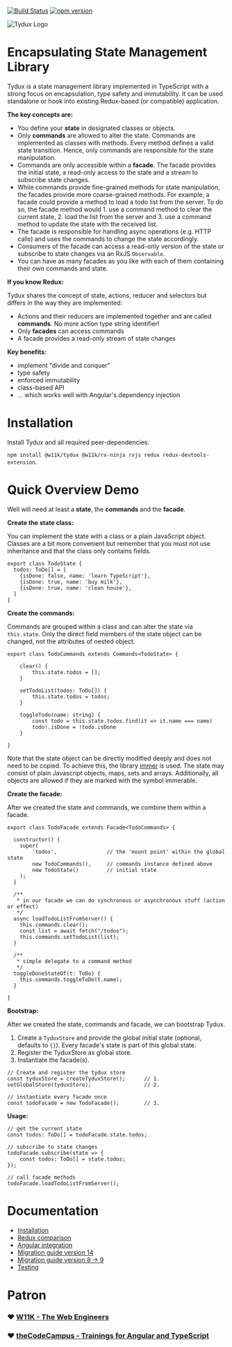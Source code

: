[![Build Status](https://travis-ci.org/w11k/Tydux.svg?branch=master)](https://travis-ci.org/w11k/Tydux)
[![npm version](https://badge.fury.io/js/%40w11k%2Ftydux.svg)](https://badge.fury.io/js/%40w11k%2Ftydux)

![Tydux Logo](https://raw.githubusercontent.com/w11k/Tydux/master/doc/tydux_logo.png)


# Encapsulating State Management Library

Tydux is a state management library implemented in TypeScript with a strong focus on encapsulation, type safety and immutability. It can be used standalone or hook into existing Redux-based (or compatible) application.  

**The key concepts are:**

- You define your **state** in designated classes or objects. 
- Only **commands** are allowed to alter the state. Commands are implemented as classes with methods. Every method defines a valid state transition. Hence, only commands are responsible for the state manipulation.
- Commands are only accessible within a **facade**. The facade provides the initial state, a read-only access to the state and a stream to subscribe state changes.
- While commands provide fine-grained methods for state manipulation, the facades provide more coarse-grained methods. For example, a facade could provide a method to load a todo list from the server. To do so, the facade method would 1. use a command method to clear the current state, 2. load the list from the server and 3. use a command method to update the state with the received list.
- The facade is responsible for handling async operations (e.g. HTTP calls) and uses the commands to change the state accordingly.
- Consumers of the facade can access a read-only version of the state or subscribe to state changes via an RxJS `Observable`.
- You can have as many facades as you like with each of them containing their own commands and state.

**If you know Redux:** 

Tydux shares the concept of state, actions, reducer and selectors but differs in the way they are implemented:

- Actions and their reducers are implemented together and are called **commands**. No more action type string identifier!
- Only **facades** can access commands
- A facade provides a read-only stream of state changes

**Key benefits:**

- implement "divide and conquer" 
- type safety 
- enforced immutability
- class-based API 
- ... which works well with Angular's dependency injection


# Installation

Install Tydux and all required peer-dependencies: 

`npm install @w11k/tydux @w11k/rx-ninja rxjs redux redux-devtools-extension`.

# Quick Overview Demo

Well will need at least a **state**, the **commands** and the **facade**. 

**Create the state class:**

You can implement the state with a class or a plain JavaScript object. Classes are a bit more convenient but remember that you must not use inheritance and that the class only contains fields. 

```
export class TodoState {
  todos: ToDo[] = [
    {isDone: false, name: 'learn TypeScript'},
    {isDone: true, name: 'buy milk'},
    {isDone: true, name: 'clean house'},
  ]
}
```

**Create the commands:**

Commands are grouped within a class and can alter the state via `this.state`. Only the direct field members of the state object can be changed, not the attributes of nested object. 

```
export class TodoCommands extends Commands<TodoState> {

    clear() {
        this.state.todos = [];
    }
    
    setTodoList(todos: ToDo[]) {
        this.state.todos = todos;
    }
    
    toggleTodo(name: string) {
        const todo = this.state.todos.find(it => it.name === name)
        todo!.isDone = !todo.isDone
    }
    
}
```

Note that the state object can be directly modified deeply and does not need to be copied. To achieve this, the library [immer](https://immerjs.github.io/immer/) 
is used. The state may consist of plain Javascript objects, maps, sets and arrays. Additionally, all objects are allowed if they are marked with the symbol immerable.

**Create the facade:**

After we created the state and commands, we combine them within a facade.

```
export class TodoFacade extends Facade<TodoCommands> {

  constructor() {
    super(
        'todos',                // the 'mount point' within the global state 
        new TodoCommands(),     // commands instance defined above
        new TodoState()         // initial state
    );
  }

  /**
   * in our facade we can do synchronous or asynchronous stuff (action or effect)
   */
  async loadTodoListFromServer() {
    this.commands.clear();
    const list = await fetch("/todos");
    this.commands.setTodoList(list);
  }
  
  /**
   * simple delegate to a command method
   */
  toggleDoneStateOf(t: ToDo) {
    this.commands.toggleToDo(t.name);
  }

}
```

**Bootstrap:**

After we created the state, commands and facade, we can bootstrap Tydux. 

1. Create a `TyduxStore` and provide the global initial state (optional, defaults to `{}`). Every facade's state is part of this global state.
2. Register the TyduxStore as global store.
3. Instantiate the facade(s).

```
// Create and register the tydux store
const tyduxStore = createTyduxStore();      // 1.
setGlobalStore(tyduxStore);                 // 2.

// instantiate every facade once
const todoFacade = new TodoFacade();        // 3.  
```

**Usage:**

```
// get the current state
const todos: ToDo[] = todoFacade.state.todos;

// subscribe to state changes
todoFacade.subscribe(state => {
    const todos: ToDo[] = state.todos;
});

// call facade methods
todoFacade.loadTodoListFromServer();
```

# Documentation

- [Installation](https://github.com/w11k/Tydux/tree/master/doc/installation.md)
- [Redux comparison](https://github.com/w11k/Tydux/tree/master/doc/redux_comparison.md)
- [Angular integration](https://github.com/w11k/Tydux/blob/master/projects/w11k/tydux-angular/README.md)
- [Migration guide version 14](https://github.com/w11k/Tydux/tree/master/doc/migration_14.md)
- [Migration guide version 8 -> 9](https://github.com/w11k/Tydux/tree/master/doc/migration_8_9.md)
- [Testing](https://github.com/w11k/Tydux/tree/master/doc/testing.md)


# Patron

### ❤️ [W11K - The Web Engineers](https://www.w11k.de/)
### ❤️ [theCodeCampus - Trainings for Angular and TypeScript](https://www.thecodecampus.de/)

